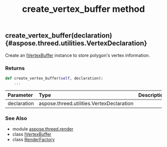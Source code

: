 ﻿---
title: create_vertex_buffer method
second_title: Aspose.3D for Python via .NET API References
description: 
type: docs
weight: 110
url: /python-net/aspose.threed.render/renderfactory/create_vertex_buffer/
is_root: false
---

## create_vertex_buffer(declaration) {#aspose.threed.utilities.VertexDeclaration}

Create an [IVertexBuffer](/3d/python-net/aspose.threed.render/ivertexbuffer) instance to store polygon's vertex information.


### Returns 





```python
def create_vertex_buffer(self, declaration):
    ...
```


| Parameter | Type | Description |
| :- | :- | :- |
| declaration | aspose.threed.utilities.VertexDeclaration |  |



### See Also
* module [aspose.threed.render](../../)
* class [IVertexBuffer](/3d/python-net/aspose.threed.render/ivertexbuffer)
* class [RenderFactory](/3d/python-net/aspose.threed.render/renderfactory)
